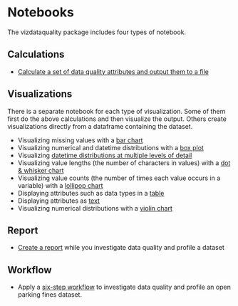# Notebooks
The vizdataquality package includes four types of notebook.

## Calculations
- [Calculate a set of data quality attributes and output them to a file](https://github.com/royruddle/vizdataquality/blob/main/notebooks/Simple%20example.ipynb)

## Visualizations
There is a separate notebook for each type of visualization.
Some of them first do the above calculations and then visualize the output.
Others create visualizations directly from a dataframe containing the dataset.
- Visualizing missing values with a [bar chart](https://github.com/royruddle/vizdataquality/blob/deps/notebooks/Bar%20chart%20(missing%20values).ipynb)
- Visualizing numerical and datetime distributions with a [box plot](https://github.com/royruddle/vizdataquality/blob/deps/notebooks/Box%20plot%20(numeric%2C%20date%20%26%20time).ipynb)
- Visualizing [datetime distributions at multiple levels of detail](https://github.com/royruddle/vizdataquality/blob/main/notebooks/Datetime%20value%20distribution.ipynb)
- Visualizing value lengths (the number of characters in values) with a [dot & whisker chart](https://github.com/royruddle/vizdataquality/blob/deps/notebooks/Dot%20%26%20whisker%20(value%20lengths).ipynb)
- Visualizing value counts (the number of times each value occurs in a variable) with a [lollipop chart](https://github.com/royruddle/vizdataquality/blob/deps/notebooks/Lollipop%20(value%20counts).ipynb)
- Displaying attributes such as data types in a [table](https://github.com/royruddle/vizdataquality/blob/deps/notebooks/Table%20(data%20type%2C%20example%20value).ipynb)
- Displaying attributes as [text](https://github.com/royruddle/vizdataquality/blob/deps/notebooks/Text%20(data%20type).ipynb)
- Visualizing numerical distributions with a [violin chart](https://github.com/royruddle/vizdataquality/blob/deps/notebooks/Violin%20(value%20distribution).ipynb)

## Report
- [Create a report](https://github.com/royruddle/vizdataquality/blob/main/notebooks/Report.ipynb) while you investigate data quality and profile a dataset

## Workflow
- Apply a [six-step workflow](https://github.com/royruddle/vizdataquality/blob/main/notebooks/Workflow%20(parking%20fines).ipynb) to investigate data quality and profile an open parking fines dataset.
